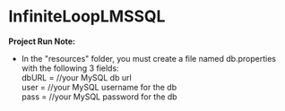 # InfiniteLoopLMSSQL

**Project Run Note:**
* In the "resources" folder, you must create a file named db.properties with the following 3 fields: \
dbURL = //your MySQL db url \
user = //your MySQL username for the db \
pass = //your MySQL password for the db
